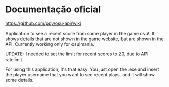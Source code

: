 # Documentação oficial
https://github.com/ppy/osu-api/wiki
<p>
Application to see a recent score from some player in the game osu!. It shows details that are not shown in the game website, but are shown in the API. Currently working only for osu!mania.
</p>

<p>UPDATE: I needed to set the limit for recent scores to 20, due to API ratelimit. </p>

<p>For using this application, it's that easy: You just open the .exe and insert the player username that you want to see recent plays, and it will show some details.</p>

